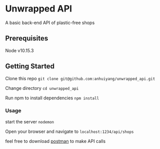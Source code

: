 # Unwrapped API

A basic back-end API of plastic-free shops

## Prerequisites

Node v10.15.3

## Getting Started

Clone this repo `git clone git@github.com:anhuiyang/unwrapped_api.git`

Change directory `cd unwrapped_api`

Run npm to install dependencies `npm install`


### Usage

start the server `nodemon`

Open your browser and navigate to `localhost:1234/api/shops`

feel free to download [postman](https://www.getpostman.com/) to make API calls
